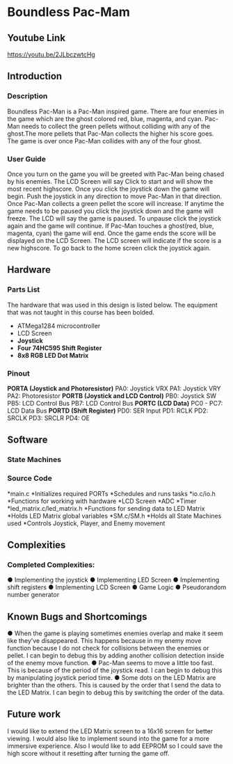 # Boundless Pac-Mam

## Youtube Link

https://youtu.be/2JLbczwtcHg

## Introduction

### Description

Boundless Pac-Man is a Pac-Man inspired game. There are four enemies in the game
which are the ghost colored red, blue, magenta, and cyan. Pac-Man needs to collect the green
pellets without colliding with any of the ghost.The more pellets that Pac-Man collects the higher
his score goes. The game is over once Pac-Man collides with any of the four ghost.


### User Guide

Once you turn on the game you will be greeted with Pac-Man being chased by his
enemies. The LCD Screen will say Click to start and will show the most recent highscore. Once
you click the joystick down the game will begin.
Push the joystick in any direction to move Pac-Man in that direction. Once Pac-Man
collects a green pellet the score will increase.
If anytime the game needs to be paused you click the joystick down and the game will
freeze. The LCD will say the game is paused. To unpause click the joystick again and the game
will continue.
If Pac-Man touches a ghost(red, blue, magenta, cyan) the game will end. Once the game
ends the score will be displayed on the LCD Screen. The LCD screen will indicate if the score is
a new highscore.
To go back to the home screen click the joystick again.


## Hardware

### Parts List

The hardware that was used in this design is listed below. The equipment that was not
taught in this course has been bolded.
* ATMega1284 microcontroller
* LCD Screen
* __Joystick__
* __Four 74HC595 Shift Register__
* __8x8 RGB LED Dot Matrix__

### Pinout
__PORTA (Joystick and Photoresistor)__
PA0: Joystick VRX
PA1: Joystick VRY
PA2: Photoresistor
__PORTB (Joystick and LCD Control)__
PB0: Joystick SW
PB5: LCD Control Bus
PB7: LCD Control Bus
__PORTC (LCD Data)__
PC0 - PC7: LCD Data Bus
__PORTD (Shift Register)__
PD0: SER Input
PD1: RCLK
PD2: SRCLK
PD3: SRCLR
PD4: OE


## Software

### State Machines




### Source Code
*main.c
  *Initializes required PORTs
  *Schedules and runs tasks
*io.c/io.h
  *Functions for working with hardware
    *LCD Screen
    *ADC
    *Timer
*led_matrix.c/led_matrix.h
  *Functions for sending data to LED Matrix
  *Holds LED Matrix global variables
*SM.c/SM.h
  *Holds all State Machines used
  *Controls Joystick, Player, and Enemy movement

## Complexities

### Completed Complexities:
● Implementing the joystick
● Implementing LED Screen
● Implementing shift registers
● Implementing LCD Screen
● Game Logic
● Pseudorandom number generator

## Known Bugs and Shortcomings
● When the game is playing sometimes enemies overlap and make it seem like they’ve
disappeared. This happens because in my enemy move function because I do not check
for collisions between the enemies or pellet. I can begin to debug this by adding another
collision detection inside of the enemy move function.
● Pac-Man seems to move a little too fast. This is because of the period of the joystick
read. I can begin to debug this by manipulating joystick period time.
● Some dots on the LED Matrix are brighter than the others. This is caused by the order
that I send the data to the LED Matrix. I can begin to debug this by switching the order of
the data.
## Future work

I would like to extend the LED Matrix screen to a 16x16 screen for better viewing. I would also
like to implement sound into the game for a more immersive experience. Also I would like to add
EEPROM so I could save the high score without it resetting after turning the game off.
